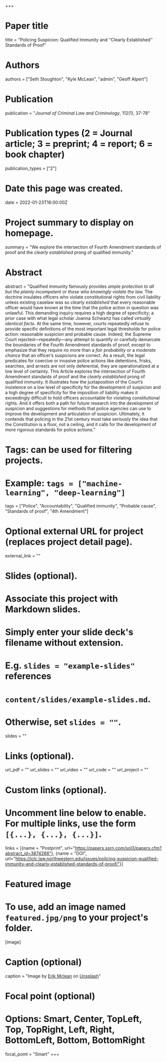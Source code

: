 +++
# Paper title
title = "Policing Suspicion: Qualified Immunity and ‘‘Clearly Established’’ Standards of Proof"

# Authors
authors = ["Seth Stoughton", "Kyle McLean", "admin", "Geoff Alpert"]

# Publication
publication = "*Journal of Criminal Law and Criminology*, 112(1), 37-78"

# Publication types (2 = Journal article; 3 = preprint; 4 = report; 6 = book chapter)
publication_types = ["2"]

# Date this page was created.
date = 2022-01-23T16:00:00Z

# Project summary to display on homepage.
summary = "We explore the intersection of Fourth Amendment standards of proof and the *clearly established* prong of qualified immunity."

# Abstract
abstract = "Qualified immunity famously provides *ample protection to all but the plainly incompetent or those who knowingly violate the law.* The doctrine insulates officers who violate constitutional rights from civil liability unless existing caselaw was so *clearly established* that every reasonable officer would have known at the time that the police action in question was unlawful. This demanding inquiry requires a high degree of specificity; a prior case with what legal scholar Joanna Schwartz has called *virtually identical facts.* At the same time, however, courts repeatedly refuse to provide specific definitions of the most important legal thresholds for police action: reasonable suspicion and probable cause. Indeed, the Supreme Court rejected—repeatedly—any attempt to quantify or carefully demarcate the boundaries of the Fourth Amendment standards of proof, except to emphasize that they require no more than a *fair probability* or a *moderate chance* that an officer’s suspicions are correct. As a result, the legal predicates for coercive or invasive police actions like detentions, frisks, searches, and arrests are not only deferential, they are operationalized at a low level of certainty. This Article explores the intersection of Fourth Amendment standards of proof and the *clearly established* prong of qualified immunity. It illustrates how the juxtaposition of the Court’s insistence on a low level of specificity for the development of suspicion and a high degree of specificity for the imposition of liability makes it exceedingly difficult to hold officers accountable for violating constitutional rights. And it offers both a path for future research into the development of suspicion and suggestions for methods that police agencies can use to improve the development and articulation of suspicion. Ultimately, it contends that policing in the 21st century must take seriously the idea that the Constitution is a floor, not a ceiling, and it calls for the development of more rigorous standards for police actions."

# Tags: can be used for filtering projects.
# Example: `tags = ["machine-learning", "deep-learning"]`
tags = ["Police", "Accountability", "Qualified immunity", "Probable cause", "Standards of proof", "4th Amendment"]

# Optional external URL for project (replaces project detail page).
external_link = ""

# Slides (optional).
#   Associate this project with Markdown slides.
#   Simply enter your slide deck's filename without extension.
#   E.g. `slides = "example-slides"` references 
#   `content/slides/example-slides.md`.
#   Otherwise, set `slides = ""`.
slides = ""

# Links (optional).
url_pdf = ""
url_slides = ""
url_video = ""
url_code = ""
url_project = ""

# Custom links (optional).
#   Uncomment line below to enable. For multiple links, use the form `[{...}, {...}, {...}]`.
links = [{name = "Postprint", url="https://papers.ssrn.com/sol3/papers.cfm?abstract_id=3874266"}, {name = "DOI", url="https://jclc.law.northwestern.edu/issues/policing-suspicion-qualified-immunity-and-clearly-established-standards-of-proof/"}]

# Featured image
# To use, add an image named `featured.jpg/png` to your project's folder. 
[image]
  # Caption (optional)
  caption = "Image by [Erik Mclean](https://unsplash.com/@introspectivedsgn) on [Unsplash](https://unsplash.com/photos/V79loOjFOLA)"
  
  # Focal point (optional)
  # Options: Smart, Center, TopLeft, Top, TopRight, Left, Right, BottomLeft, Bottom, BottomRight
  focal_point = "Smart"
+++
